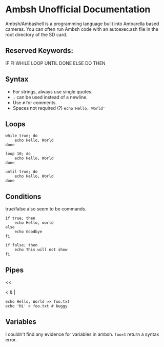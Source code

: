 # Ambsh Unofficial Documentation
Ambsh/Ambashell is a programming language built into Ambarella based  
cameras. You can often run Ambsh code with an autoexec.ash file in the  
root directory of the SD card.

## Reserved Keywords:
IF
FI
WHILE
LOOP
UNTIL
DONE
ELSE
DO
THEN

## Syntax
- For strings, always use single quotes.
- `;` can be used instead of a newline.
- Use `#` for comments.
- Spaces not required (?) `echo'Hello, World'`


## Loops
```
while true; do
	echo Hello, World
done

loop 10; do
	echo Hello, World
done

until true; do
	echo Hello, World
done
```

## Conditions
true/false also seem to be commands.
```
if true; then
	echo Hello, world
else
	echo Goodbye
fi

if false; then
	echo This will not show
fi
```

## Pipes
>>
<<
>
<
&
|
```
echo Hello, World >> foo.txt
echo 'Hi' > foo.txt # buggy
```

## Variables
I couldn't find any evidence for variables in ambsh.
`foo=1` return a syntax error.
